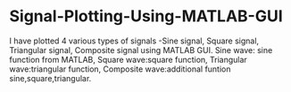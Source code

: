 # Signal-Plotting-Using-MATLAB-GUI
I have plotted 4 various types of signals -Sine signal, Square signal, Triangular signal, Composite signal using MATLAB GUI.
Sine wave: sine function from MATLAB,
Square wave:square function,
Triangular wave:triangular function,
Composite wave:additional funtion sine,square,triangular.
